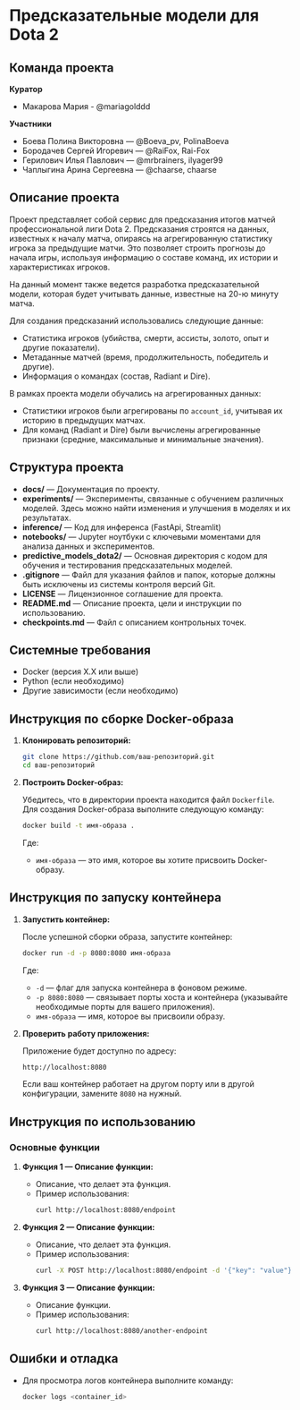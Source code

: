 # Предсказательные модели для Dota 2 
## Команда проекта
**Куратор**
* Макарова Мария - @mariagolddd

**Участники**
* Боева Полина Викторовна — @Boeva_pv, PolinaBoeva
* Бородачев Сергей Игоревич — @RaiFox, Rai-Fox
* Герилович Илья Павлович — @mrbrainers, ilyager99
* Чаплыгина Арина Сергеевна — @chaarse, chaarse

## Описание проекта
Проект представляет собой сервис для предсказания итогов матчей профессиональной лиги Dota 2. 
Предсказания строятся на данных, известных к началу матча, опираясь на агрегированную статистику игрока за предыдущие матчи. Это позволяет строить прогнозы до начала игры, используя информацию о составе команд, их истории и характеристиках игроков. 

На данный момент также ведется разработка предсказательной модели, которая будет учитывать данные, известные на 20-ю минуту матча. 

Для создания предсказаний использовались следующие данные:
- Статистика игроков (убийства, смерти, ассисты, золото, опыт и другие показатели).
- Метаданные матчей (время, продолжительность, победитель и другие).
- Информация о командах (состав, Radiant и Dire).

В рамках проекта модели обучались на агрегированных данных:
- Статистики игроков были агрегированы по `account_id`, учитывая их историю в предыдущих матчах.
- Для команд (Radiant и Dire) были вычислены агрегированные признаки (средние, максимальные и минимальные значения).

## Структура проекта

- **docs/** — Документация по проекту.
- **experiments/** — Эксперименты, связанные с обучением различных моделей. Здесь можно найти изменения и улучшения в моделях и их результатах. 
- **inference/** — Код для инференса (FastApi, Streamlit)
- **notebooks/** — Jupyter ноутбуки c ключевыми моментами для анализа данных и экспериментов. 
- **predictive_models_dota2/** — Основная директория с кодом для обучения и тестирования предсказательных моделей. 
- **.gitignore** — Файл для указания файлов и папок, которые должны быть исключены из системы контроля версий Git.
- **LICENSE** — Лицензионное соглашение для проекта.
- **README.md** — Описание проекта, цели и инструкции по использованию.
- **checkpoints.md** — Файл с описанием контрольных точек.

## Системные требования

- Docker (версия X.X или выше)
- Python (если необходимо)
- Другие зависимости (если необходимо)

## Инструкция по сборке Docker-образа

1. **Клонировать репозиторий:**

    ```bash
    git clone https://github.com/ваш-репозиторий.git
    cd ваш-репозиторий
    ```

2. **Построить Docker-образ:**

    Убедитесь, что в директории проекта находится файл `Dockerfile`. Для создания Docker-образа выполните следующую команду:

    ```bash
    docker build -t имя-образа .
    ```

    Где:
    - `имя-образа` — это имя, которое вы хотите присвоить Docker-образу.

## Инструкция по запуску контейнера

1. **Запустить контейнер:**

    После успешной сборки образа, запустите контейнер:

    ```bash
    docker run -d -p 8080:8080 имя-образа
    ```

    Где:
    - `-d` — флаг для запуска контейнера в фоновом режиме.
    - `-p 8080:8080` — связывает порты хоста и контейнера (указывайте необходимые порты для вашего приложения).
    - `имя-образа` — имя, которое вы присвоили образу.

2. **Проверить работу приложения:**

    Приложение будет доступно по адресу:

    ```bash
    http://localhost:8080
    ```

    Если ваш контейнер работает на другом порту или в другой конфигурации, замените `8080` на нужный.

## Инструкция по использованию

### Основные функции

1. **Функция 1 — Описание функции:**
    - Описание, что делает эта функция.
    - Пример использования:
      ```bash
      curl http://localhost:8080/endpoint
      ```

2. **Функция 2 — Описание функции:**
    - Описание, что делает эта функция.
    - Пример использования:
      ```bash
      curl -X POST http://localhost:8080/endpoint -d '{"key": "value"}'
      ```

3. **Функция 3 — Описание функции:**
    - Описание функции.
    - Пример использования:
      ```bash
      curl http://localhost:8080/another-endpoint
      ```

## Ошибки и отладка

- Для просмотра логов контейнера выполните команду:
  ```bash
  docker logs <container_id>
